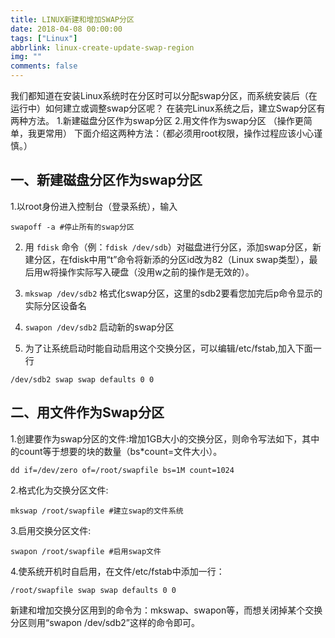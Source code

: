 ```yaml
---
title: LINUX新建和增加SWAP分区
date: 2018-04-08 00:00:00
tags: ["Linux"]
abbrlink: linux-create-update-swap-region
img: ""
comments: false
---
```


我们都知道在安装Linux系统时在分区时可以分配swap分区，而系统安装后（在运行中）如何建立或调整swap分区呢？
在装完Linux系统之后，建立Swap分区有两种方法。
1.新建磁盘分区作为swap分区
2.用文件作为swap分区 （操作更简单，我更常用）
下面介绍这两种方法：（都必须用root权限，操作过程应该小心谨慎。）



## 一、新建磁盘分区作为swap分区
1.以root身份进入控制台（登录系统），输入
```
swapoff -a #停止所有的swap分区
```

2. 用 `fdisk` 命令（例：`fdisk /dev/sdb`）对磁盘进行分区，添加swap分区，新建分区，在fdisk中用“t”命令将新添的分区id改为82（Linux swap类型），最后用w将操作实际写入硬盘（没用w之前的操作是无效的）。

3. `mkswap /dev/sdb2` 格式化swap分区，这里的sdb2要看您加完后p命令显示的实际分区设备名

4. `swapon /dev/sdb2` 启动新的swap分区

5. 为了让系统启动时能自动启用这个交换分区，可以编辑/etc/fstab,加入下面一行
```
/dev/sdb2 swap swap defaults 0 0
```

## 二、用文件作为Swap分区

1.创建要作为swap分区的文件:增加1GB大小的交换分区，则命令写法如下，其中的count等于想要的块的数量（bs*count=文件大小）。
```
dd if=/dev/zero of=/root/swapfile bs=1M count=1024
```

2.格式化为交换分区文件:
```
mkswap /root/swapfile #建立swap的文件系统
```
3.启用交换分区文件:
```
swapon /root/swapfile #启用swap文件
```

4.使系统开机时自启用，在文件/etc/fstab中添加一行：
```
/root/swapfile swap swap defaults 0 0
```

新建和增加交换分区用到的命令为：mkswap、swapon等，而想关闭掉某个交换分区则用“swapon /dev/sdb2”这样的命令即可。
